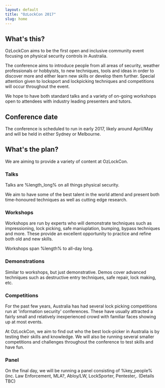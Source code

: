 ```yaml
---
layout: default
title: "OzLockCon 2017"
slug: home
---
```


## What's this?

OzLockCon aims to be the first open and inclusive community event focusing on physical security controls in Australia.

The conference aims to introduce people from all areas of security, weather professionals or hobbyists, to new techniques, tools and ideas in order to discover more and either learn new skills or develop them further. Special attention given to locksport and lockpicking techniques and competitions will occur throughout the event.

We hope to have both standard talks and a variety of on-going workshops open to attendees with industry leading presenters and tutors.

## Conference date

The conference is scheduled to run in early 2017, likely around April/May and will be held in either Sydney or Melbourne.

## What's the plan?

We are aiming to provide a variety of content at OzLockCon.

### Talks

Talks are %length_long% on all things physical security.

We aim to have some of the best talent in the world attend and present both
time-honoured techniques as well as cutting edge research.

### Workshops

Workshops are run by experts who will demonstrate techniques such as
impressioning, lock picking, safe maniuplation, bumping, bypass techniques
and more. These provide an excellent opportunity to practice and refine both old
and new skills.

Workshops span %length% to all-day long.

### Demonstrations

Similar to workshops, but just demonstrative. Demos cover advanced techniques
such as destructive entry techniques, safe repair, lock making, etc.

### Competitions

For the past few years, Australia has had several lock picking competitions run
at 'information security' conferences. These have usually attracted a fairly
small and relatively inexperienced crowd with familiar faces showing up at most
events.

At OzLockCon, we aim to find out who the best lock-picker in Australia is by
testing their skills and knowledge. We will also be running several smaller
competitions and challenges throughout the conference to test skills and have
fun.

### Panel

On the final day, we will be running a panel consisting of %key_people%
(inc. Law Enforcement, MLA?, Abloy/LW, LockSporter, Pentester,. (Details TBC)
